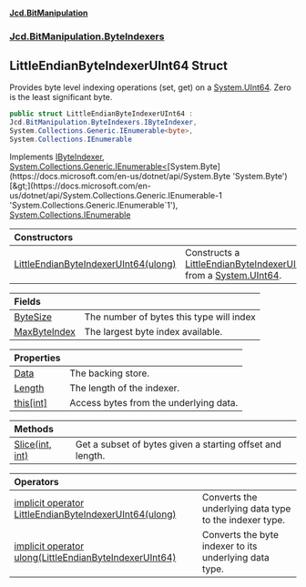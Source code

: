 #### [Jcd.BitManipulation](index.md 'index')
### [Jcd.BitManipulation.ByteIndexers](Jcd.BitManipulation.ByteIndexers.md 'Jcd.BitManipulation.ByteIndexers')

## LittleEndianByteIndexerUInt64 Struct

Provides byte level indexing operations (set, get) on a [System.UInt64](https://docs.microsoft.com/en-us/dotnet/api/System.UInt64 'System.UInt64'). Zero is the least significant byte.

```csharp
public struct LittleEndianByteIndexerUInt64 :
Jcd.BitManipulation.ByteIndexers.IByteIndexer,
System.Collections.Generic.IEnumerable<byte>,
System.Collections.IEnumerable
```

Implements [IByteIndexer](Jcd.BitManipulation.ByteIndexers.IByteIndexer.md 'Jcd.BitManipulation.ByteIndexers.IByteIndexer'), [System.Collections.Generic.IEnumerable&lt;](https://docs.microsoft.com/en-us/dotnet/api/System.Collections.Generic.IEnumerable-1 'System.Collections.Generic.IEnumerable`1')[System.Byte](https://docs.microsoft.com/en-us/dotnet/api/System.Byte 'System.Byte')[&gt;](https://docs.microsoft.com/en-us/dotnet/api/System.Collections.Generic.IEnumerable-1 'System.Collections.Generic.IEnumerable`1'), [System.Collections.IEnumerable](https://docs.microsoft.com/en-us/dotnet/api/System.Collections.IEnumerable 'System.Collections.IEnumerable')

| Constructors | |
| :--- | :--- |
| [LittleEndianByteIndexerUInt64(ulong)](Jcd.BitManipulation.ByteIndexers.LittleEndianByteIndexerUInt64.LittleEndianByteIndexerUInt64(ulong).md 'Jcd.BitManipulation.ByteIndexers.LittleEndianByteIndexerUInt64.LittleEndianByteIndexerUInt64(ulong)') | Constructs a [LittleEndianByteIndexerUInt64](Jcd.BitManipulation.ByteIndexers.LittleEndianByteIndexerUInt64.md 'Jcd.BitManipulation.ByteIndexers.LittleEndianByteIndexerUInt64') from a [System.UInt64](https://docs.microsoft.com/en-us/dotnet/api/System.UInt64 'System.UInt64'). |

| Fields | |
| :--- | :--- |
| [ByteSize](Jcd.BitManipulation.ByteIndexers.LittleEndianByteIndexerUInt64.ByteSize.md 'Jcd.BitManipulation.ByteIndexers.LittleEndianByteIndexerUInt64.ByteSize') | The number of bytes this type will index |
| [MaxByteIndex](Jcd.BitManipulation.ByteIndexers.LittleEndianByteIndexerUInt64.MaxByteIndex.md 'Jcd.BitManipulation.ByteIndexers.LittleEndianByteIndexerUInt64.MaxByteIndex') | The largest byte index available. |

| Properties | |
| :--- | :--- |
| [Data](Jcd.BitManipulation.ByteIndexers.LittleEndianByteIndexerUInt64.Data.md 'Jcd.BitManipulation.ByteIndexers.LittleEndianByteIndexerUInt64.Data') | The backing store. |
| [Length](Jcd.BitManipulation.ByteIndexers.LittleEndianByteIndexerUInt64.Length.md 'Jcd.BitManipulation.ByteIndexers.LittleEndianByteIndexerUInt64.Length') | The length of the indexer. |
| [this[int]](Jcd.BitManipulation.ByteIndexers.LittleEndianByteIndexerUInt64.this[int].md 'Jcd.BitManipulation.ByteIndexers.LittleEndianByteIndexerUInt64.this[int]') | Access bytes from the underlying data. |

| Methods | |
| :--- | :--- |
| [Slice(int, int)](Jcd.BitManipulation.ByteIndexers.LittleEndianByteIndexerUInt64.Slice(int,int).md 'Jcd.BitManipulation.ByteIndexers.LittleEndianByteIndexerUInt64.Slice(int, int)') | Get a subset of bytes given a starting offset and length. |

| Operators | |
| :--- | :--- |
| [implicit operator LittleEndianByteIndexerUInt64(ulong)](Jcd.BitManipulation.ByteIndexers.LittleEndianByteIndexerUInt64.op_ImplicitJcd.BitManipulation.ByteIndexers.LittleEndianByteIndexerUInt64(ulong).md 'Jcd.BitManipulation.ByteIndexers.LittleEndianByteIndexerUInt64.op_Implicit Jcd.BitManipulation.ByteIndexers.LittleEndianByteIndexerUInt64(ulong)') | Converts the underlying data type to the indexer type. |
| [implicit operator ulong(LittleEndianByteIndexerUInt64)](Jcd.BitManipulation.ByteIndexers.LittleEndianByteIndexerUInt64.op_Implicitulong(Jcd.BitManipulation.ByteIndexers.LittleEndianByteIndexerUInt64).md 'Jcd.BitManipulation.ByteIndexers.LittleEndianByteIndexerUInt64.op_Implicit ulong(Jcd.BitManipulation.ByteIndexers.LittleEndianByteIndexerUInt64)') | Converts the byte indexer to its underlying data type. |
